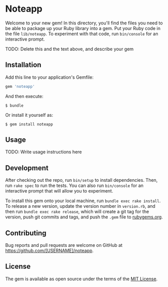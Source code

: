# Noteapp

Welcome to your new gem! In this directory, you'll find the files you need to be able to package up your Ruby library into a gem. Put your Ruby code in the file `lib/noteapp`. To experiment with that code, run `bin/console` for an interactive prompt.

TODO: Delete this and the text above, and describe your gem

## Installation

Add this line to your application's Gemfile:

```ruby
gem 'noteapp'
```

And then execute:

    $ bundle

Or install it yourself as:

    $ gem install noteapp

## Usage

TODO: Write usage instructions here

## Development

After checking out the repo, run `bin/setup` to install dependencies. Then, run `rake spec` to run the tests. You can also run `bin/console` for an interactive prompt that will allow you to experiment.

To install this gem onto your local machine, run `bundle exec rake install`. To release a new version, update the version number in `version.rb`, and then run `bundle exec rake release`, which will create a git tag for the version, push git commits and tags, and push the `.gem` file to [rubygems.org](https://rubygems.org).

## Contributing

Bug reports and pull requests are welcome on GitHub at https://github.com/[USERNAME]/noteapp.

## License

The gem is available as open source under the terms of the [MIT License](https://opensource.org/licenses/MIT).
